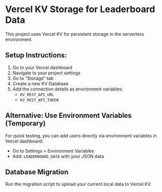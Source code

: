 # Vercel KV Storage for Leaderboard Data

This project uses Vercel KV for persistent storage in the serverless environment.

## Setup Instructions:

1. Go to your Vercel dashboard
2. Navigate to your project settings
3. Go to "Storage" tab
4. Create a new KV Database
5. Add the connection details as environment variables:
   - `KV_REST_API_URL`
   - `KV_REST_API_TOKEN`

## Alternative: Use Environment Variables (Temporary)

For quick testing, you can add users directly via environment variables in Vercel dashboard:
- Go to Settings > Environment Variables
- Add: `LEADERBOARD_DATA` with your JSON data

## Database Migration

Run the migration script to upload your current local data to Vercel KV.